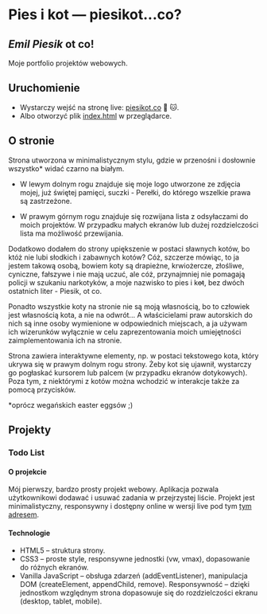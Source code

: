 # Pies i kot — piesikot...co?

## _Emil Piesik_ ot co!

Moje portfolio projektów webowych.

## Uruchomienie

- Wystarczy wejść na stronę live: [piesikot.co](https://piesikot.co) :dog: :cat:.
- Albo otworzyć plik [index.html](index.html) w przeglądarce.

## O stronie

Strona utworzona w minimalistycznym stylu, gdzie w przenośni i dosłownie wszystko\* widać czarno na białym.

- W lewym dolnym rogu znajduje się moje logo utworzone ze zdjęcia mojej, już świętej pamięci, suczki - Perełki, do którego wszelkie prawa są zastrzeżone.

- W prawym górnym rogu znajduje się rozwijana lista z odsyłaczami do moich projektów. W przypadku małych ekranów lub dużej rozdzielczości lista ma możliwość przewijania.

Dodatkowo dodałem do strony upiększenie w postaci sławnych kotów, bo któż nie lubi słodkich i zabawnych kotów? Cóż, szczerze mówiąc, to ja jestem takową osobą, bowiem koty są drapieżne, krwiożercze, złośliwe, cyniczne, fałszywe i nie mają uczuć, ale cóż, przynajmniej nie pomagają policji w szukaniu narkotyków, a moje nazwisko to pies i k<s>ot</s>, bez dwóch ostatnich liter - Piesik, ot co.

Ponadto wszystkie koty na stronie nie są moją własnością, bo to człowiek jest własnością kota, a nie na odwrót... A właścicielami praw autorskich do nich są inne osoby wymienione w odpowiednich miejscach, a ja używam ich wizerunków wyłącznie w celu zaprezentowania moich umiejętności zaimplementowania ich na stronie.

Strona zawiera interaktywne elementy, np. w postaci tekstowego kota, który ukrywa się w prawym dolnym rogu strony. Żeby kot się ujawnił, wystarczy go pogłaskać kursorem lub palcem (w przypadku ekranów dotykowych). Poza tym, z niektórymi z kotów można wchodzić w interakcje także za pomocą przycisków.

\*oprócz wegańskich easter eggsów ;)

## Projekty

### Todo List

#### O projekcie

Mój pierwszy, bardzo prosty projekt webowy. Aplikacja pozwala użytkownikowi dodawać i usuwać zadania w przejrzystej liście. Projekt jest minimalistyczny, responsywny i dostępny online w wersji live pod tym [tym adresem](https://piesikot.co/todolist.html).

#### Technologie

- HTML5 – struktura strony.
- CSS3 – proste style, responsywne jednostki (vw, vmax), dopasowanie do różnych ekranów.
- Vanilla JavaScript – obsługa zdarzeń (addEventListener), manipulacja DOM (createElement, appendChild, remove).
  Responsywność – dzięki jednostkom względnym strona dopasowuje się do rozdzielczości ekranu (desktop, tablet, mobile).
